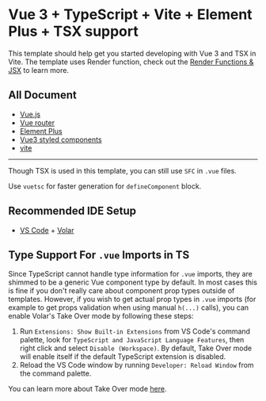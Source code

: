 # Vue 3 + TypeScript + Vite + Element Plus + TSX support

This template should help get you started developing with Vue 3 and TSX in Vite. The template uses Render function, check out the [Render Functions & JSX](https://vuejs.org/guide/extras/render-function.html) to learn more.

## All Document
- [Vue.js](https://vuejs.org/)
- [Vue router](https://router.vuejs.org/)
- [Element Plus](https://element-plus.org/)
- [Vue3 styled components](https://github.com/UX-and-I/vue3-styled-components)
- [vite](https://vitejs.org/)
---
Though TSX is used in this template, you can still use `SFC` in `.vue` files.

Use `vuetsc` for faster generation for `defineComponent` block.

## Recommended IDE Setup

- [VS Code](https://code.visualstudio.com/) + [Volar](https://marketplace.visualstudio.com/items?itemName=Vue.volar)

## Type Support For `.vue` Imports in TS

Since TypeScript cannot handle type information for `.vue` imports, they are shimmed to be a generic Vue component type by default. In most cases this is fine if you don't really care about component prop types outside of templates. However, if you wish to get actual prop types in `.vue` imports (for example to get props validation when using manual `h(...)` calls), you can enable Volar's Take Over mode by following these steps:

1. Run `Extensions: Show Built-in Extensions` from VS Code's command palette, look for `TypeScript and JavaScript Language Features`, then right click and select `Disable (Workspace)`. By default, Take Over mode will enable itself if the default TypeScript extension is disabled.
2. Reload the VS Code window by running `Developer: Reload Window` from the command palette.

You can learn more about Take Over mode [here](https://github.com/johnsoncodehk/volar/discussions/471).